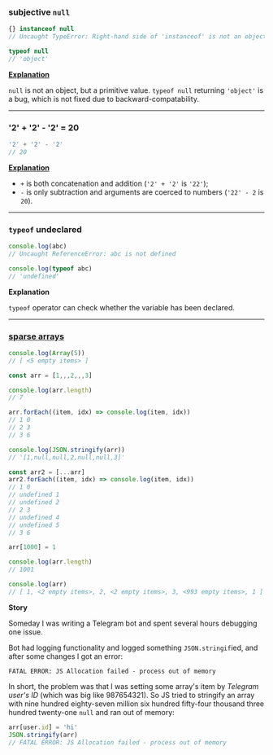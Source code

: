### subjective `null`

```js
{} instanceof null
// Uncaught TypeError: Right-hand side of 'instanceof' is not an object
```

```js
typeof null
// 'object'
```

**[Explanation](https://stackoverflow.com/a/7968470)**

`null` is not an object, but a primitive value. `typeof null` returning `'object'` is a bug, which is not fixed due to backward-compatability.

---

### '2' + '2' - '2' = 20

```js
'2' + '2' - '2'
// 20
```

**[Explanation](https://stackoverflow.com/a/48675918)**

- `+` is both concatenation and addition (`'2' + '2'` is `'22'`);
- `-` is only subtraction and arguments are coerced to numbers (`'22' - 2` is `20`).

---

### `typeof` undeclared

```js
console.log(abc)
// Uncaught ReferenceError: abc is not defined
```

```js
console.log(typeof abc)
// 'undefined'
```

**Explanation**

`typeof` operator can check whether the variable has been declared.

---

### [sparse arrays](https://developer.mozilla.org/en-US/docs/Web/JavaScript/Guide/Indexed_collections#sparse_arrays)

```js
console.log(Array(5))
// [ <5 empty items> ]

const arr = [1,,,2,,,3]

console.log(arr.length)
// 7

arr.forEach((item, idx) => console.log(item, idx))
// 1 0
// 2 3
// 3 6

console.log(JSON.stringify(arr))
// '[1,null,null,2,null,null,3]'

const arr2 = [...arr]
arr2.forEach((item, idx) => console.log(item, idx))
// 1 0
// undefined 1
// undefined 2
// 2 3
// undefined 4
// undefined 5
// 3 6

arr[1000] = 1

console.log(arr.length)
// 1001

console.log(arr)
// [ 1, <2 empty items>, 2, <2 empty items>, 3, <993 empty items>, 1 ]
```

**Story**

Someday I was writing a Telegram bot and spent several hours debugging one issue.

Bot had logging functionality and logged something `JSON.stringif`ied, and after some changes I got an error:

```
FATAL ERROR: JS Allocation failed - process out of memory
```

In short, the problem was that I was setting some array's item by _Telegram user's ID_ (which was big like 987654321). So JS tried to stringify an array with nine hundred eighty-seven million six hundred fifty-four thousand three hundred twenty-one `null` and ran out of memory:

```js
arr[user.id] = 'hi'
JSON.stringify(arr)
// FATAL ERROR: JS Allocation failed - process out of memory
```
